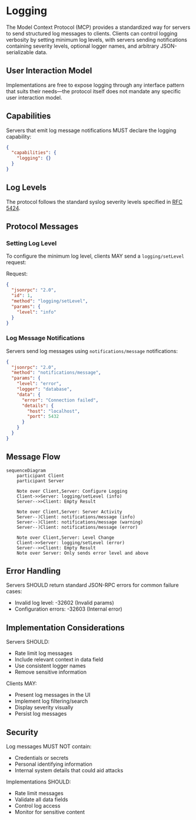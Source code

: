 # Logging

The Model Context Protocol (MCP) provides a standardized way for servers to send structured log messages to clients. Clients can control logging verbosity by setting minimum log levels, with servers sending notifications containing severity levels, optional logger names, and arbitrary JSON-serializable data.

## User Interaction Model

Implementations are free to expose logging through any interface pattern that suits their needs—the protocol itself does not mandate any specific user interaction model.

## Capabilities

Servers that emit log message notifications MUST declare the logging capability:

```json
{
  "capabilities": {
    "logging": {}
  }
}
```

## Log Levels

The protocol follows the standard syslog severity levels specified in [RFC 5424](https://datatracker.ietf.org/doc/html/rfc5424).

## Protocol Messages

### Setting Log Level

To configure the minimum log level, clients MAY send a `logging/setLevel` request:

Request:
```json
{
  "jsonrpc": "2.0",
  "id": 1,
  "method": "logging/setLevel",
  "params": {
    "level": "info"
  }
}
```

### Log Message Notifications

Servers send log messages using `notifications/message` notifications:

```json
{
  "jsonrpc": "2.0",
  "method": "notifications/message",
  "params": {
    "level": "error",
    "logger": "database",
    "data": {
      "error": "Connection failed",
      "details": {
        "host": "localhost",
        "port": 5432
      }
    }
  }
}
```

## Message Flow

```mermaid
sequenceDiagram
    participant Client
    participant Server

    Note over Client,Server: Configure Logging
    Client->>Server: logging/setLevel (info)
    Server-->>Client: Empty Result

    Note over Client,Server: Server Activity
    Server--)Client: notifications/message (info)
    Server--)Client: notifications/message (warning)
    Server--)Client: notifications/message (error)

    Note over Client,Server: Level Change
    Client->>Server: logging/setLevel (error)
    Server-->>Client: Empty Result
    Note over Server: Only sends error level and above
```

## Error Handling

Servers SHOULD return standard JSON-RPC errors for common failure cases:
- Invalid log level: -32602 (Invalid params)
- Configuration errors: -32603 (Internal error)

## Implementation Considerations

Servers SHOULD:
- Rate limit log messages
- Include relevant context in data field
- Use consistent logger names
- Remove sensitive information

Clients MAY:
- Present log messages in the UI
- Implement log filtering/search
- Display severity visually
- Persist log messages

## Security

Log messages MUST NOT contain:
- Credentials or secrets
- Personal identifying information
- Internal system details that could aid attacks

Implementations SHOULD:
- Rate limit messages
- Validate all data fields
- Control log access
- Monitor for sensitive content
